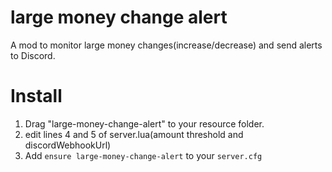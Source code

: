 # large money change alert
A mod to monitor large money changes(increase/decrease) and send alerts to Discord.

# Install
1. Drag "large-money-change-alert" to your resource folder.
2. edit lines 4 and 5 of server.lua(amount threshold and discordWebhookUrl)
3. Add `ensure large-money-change-alert` to your `server.cfg`

